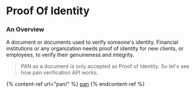 # Proof Of Identity

### An Overview

A document or documents used to verify someone's identity. Financial institutions or any organization needs proof of identity for new clients, or employees, to verify their genuineness and integrity.

> &#x20;PAN as a document is only accepted as Proof of Identity. So let's see how pan verification API works.

{% content-ref url="pan/" %}
[pan](pan/)
{% endcontent-ref %}



